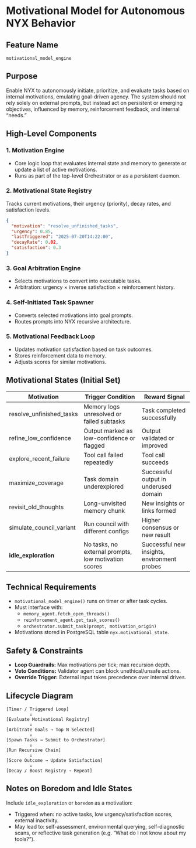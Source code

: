 # Motivational Model for Autonomous NYX Behavior

## Feature Name
`motivational_model_engine`

## Purpose
Enable NYX to autonomously initiate, prioritize, and evaluate tasks based on internal motivations, emulating goal-driven agency. The system should not rely solely on external prompts, but instead act on persistent or emerging objectives, influenced by memory, reinforcement feedback, and internal “needs.”

## High-Level Components

### 1. Motivation Engine
- Core logic loop that evaluates internal state and memory to generate or update a list of active motivations.
- Runs as part of the top-level Orchestrator or as a persistent daemon.

### 2. Motivational State Registry
Tracks current motivations, their urgency (priority), decay rates, and satisfaction levels.

```json
{
  "motivation": "resolve_unfinished_tasks",
  "urgency": 0.85,
  "lastTriggered": "2025-07-20T14:22:00",
  "decayRate": 0.02,
  "satisfaction": 0.3
}
```

### 3. Goal Arbitration Engine
- Selects motivations to convert into executable tasks.
- Arbitration: urgency × inverse satisfaction × reinforcement history.

### 4. Self-Initiated Task Spawner
- Converts selected motivations into goal prompts.
- Routes prompts into NYX recursive architecture.

### 5. Motivational Feedback Loop
- Updates motivation satisfaction based on task outcomes.
- Stores reinforcement data to memory.
- Adjusts scores for similar motivations.

## Motivational States (Initial Set)

| Motivation              | Trigger Condition                                  | Reward Signal                               |
|------------------------|-----------------------------------------------------|---------------------------------------------|
| resolve_unfinished_tasks | Memory logs unresolved or failed subtasks          | Task completed successfully                 |
| refine_low_confidence   | Output marked as low-confidence or flagged          | Output validated or improved                |
| explore_recent_failure  | Tool call failed repeatedly                         | Tool call succeeds                          |
| maximize_coverage       | Task domain underexplored                          | Successful output in underused domain       |
| revisit_old_thoughts    | Long-unvisited memory chunk                        | New insights or links formed                |
| simulate_council_variant| Run council with different configs                 | Higher consensus or new result              |
| **idle_exploration**    | No tasks, no external prompts, low motivation scores| Successful new insights, environment probes |

## Technical Requirements

- `motivational_model_engine()` runs on timer or after task cycles.
- Must interface with:
  - `memory_agent.fetch_open_threads()`
  - `reinforcement_agent.get_task_scores()`
  - `orchestrator.submit_task(prompt, motivation_origin)`
- Motivations stored in PostgreSQL table `nyx.motivational_state`.

## Safety & Constraints

- **Loop Guardrails:** Max motivations per tick; max recursion depth.
- **Veto Conditions:** Validator agent can block unethical/unsafe actions.
- **Override Trigger:** External input takes precedence over internal drives.

## Lifecycle Diagram

```
[Timer / Triggered Loop]
         ↓
[Evaluate Motivational Registry]
         ↓
[Arbitrate Goals → Top N Selected]
         ↓
[Spawn Tasks → Submit to Orchestrator]
         ↓
[Run Recursive Chain]
         ↓
[Score Outcome → Update Satisfaction]
         ↓
[Decay / Boost Registry → Repeat]
```

## Notes on Boredom and Idle States

Include `idle_exploration` or `boredom` as a motivation:
- Triggered when: no active tasks, low urgency/satisfaction scores, external inactivity.
- May lead to: self-assessment, environmental querying, self-diagnostic scans, or reflective task generation (e.g. “What do I not know about my tools?”).